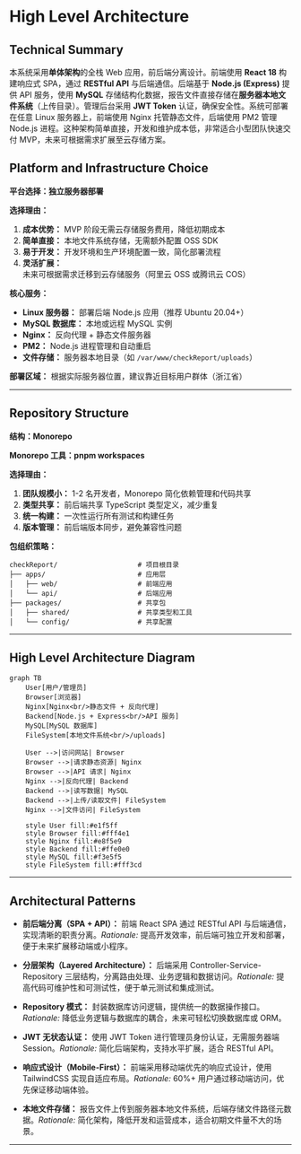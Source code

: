 # High Level Architecture

## Technical Summary

本系统采用**单体架构**的全栈 Web 应用，前后端分离设计。前端使用 **React 18** 构建响应式 SPA，通过 **RESTful API** 与后端通信。后端基于 **Node.js (Express)** 提供 API 服务，使用 **MySQL** 存储结构化数据，报告文件直接存储在**服务器本地文件系统**（上传目录）。管理后台采用 **JWT Token** 认证，确保安全性。系统可部署在任意 Linux 服务器上，前端使用 Nginx 托管静态文件，后端使用 PM2 管理 Node.js 进程。这种架构简单直接，开发和维护成本低，非常适合小型团队快速交付 MVP，未来可根据需求扩展至云存储方案。

## Platform and Infrastructure Choice

**平台选择：独立服务器部署**

**选择理由：**
1. **成本优势：** MVP 阶段无需云存储服务费用，降低初期成本
2. **简单直接：** 本地文件系统存储，无需额外配置 OSS SDK
3. **易于开发：** 开发环境和生产环境配置一致，简化部署流程
4. **灵活扩展：** 未来可根据需求迁移到云存储服务（阿里云 OSS 或腾讯云 COS）

**核心服务：**
- **Linux 服务器：** 部署后端 Node.js 应用（推荐 Ubuntu 20.04+）
- **MySQL 数据库：** 本地或远程 MySQL 实例
- **Nginx：** 反向代理 + 静态文件服务器
- **PM2：** Node.js 进程管理和自动重启
- **文件存储：** 服务器本地目录（如 `/var/www/checkReport/uploads`）

**部署区域：** 根据实际服务器位置，建议靠近目标用户群体（浙江省）

---

## Repository Structure

**结构：Monorepo**

**Monorepo 工具：pnpm workspaces**

**选择理由：**
1. **团队规模小：** 1-2 名开发者，Monorepo 简化依赖管理和代码共享
2. **类型共享：** 前后端共享 TypeScript 类型定义，减少重复
3. **统一构建：** 一次性运行所有测试和构建任务
4. **版本管理：** 前后端版本同步，避免兼容性问题

**包组织策略：**
```
checkReport/                    # 项目根目录
├── apps/                       # 应用层
│   ├── web/                    # 前端应用
│   └── api/                    # 后端应用
├── packages/                   # 共享包
│   ├── shared/                 # 共享类型和工具
│   └── config/                 # 共享配置
```

---

## High Level Architecture Diagram

```mermaid
graph TB
    User[用户/管理员]
    Browser[浏览器]
    Nginx[Nginx<br/>静态文件 + 反向代理]
    Backend[Node.js + Express<br/>API 服务]
    MySQL[MySQL 数据库]
    FileSystem[本地文件系统<br/>/uploads]

    User -->|访问网站| Browser
    Browser -->|请求静态资源| Nginx
    Browser -->|API 请求| Nginx
    Nginx -->|反向代理| Backend
    Backend -->|读写数据| MySQL
    Backend -->|上传/读取文件| FileSystem
    Nginx -->|文件访问| FileSystem

    style User fill:#e1f5ff
    style Browser fill:#fff4e1
    style Nginx fill:#e8f5e9
    style Backend fill:#ffe0e0
    style MySQL fill:#f3e5f5
    style FileSystem fill:#fff3cd
```

---

## Architectural Patterns

- **前后端分离（SPA + API）：** 前端 React SPA 通过 RESTful API 与后端通信，实现清晰的职责分离。_Rationale:_ 提高开发效率，前后端可独立开发和部署，便于未来扩展移动端或小程序。

- **分层架构（Layered Architecture）：** 后端采用 Controller-Service-Repository 三层结构，分离路由处理、业务逻辑和数据访问。_Rationale:_ 提高代码可维护性和可测试性，便于单元测试和集成测试。

- **Repository 模式：** 封装数据库访问逻辑，提供统一的数据操作接口。_Rationale:_ 降低业务逻辑与数据库的耦合，未来可轻松切换数据库或 ORM。

- **JWT 无状态认证：** 使用 JWT Token 进行管理员身份认证，无需服务器端 Session。_Rationale:_ 简化后端架构，支持水平扩展，适合 RESTful API。

- **响应式设计（Mobile-First）：** 前端采用移动端优先的响应式设计，使用 TailwindCSS 实现自适应布局。_Rationale:_ 60%+ 用户通过移动端访问，优先保证移动端体验。

- **本地文件存储：** 报告文件上传到服务器本地文件系统，后端存储文件路径元数据。_Rationale:_ 简化架构，降低开发和运营成本，适合初期文件量不大的场景。

---

